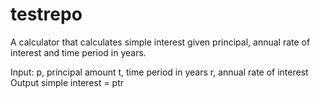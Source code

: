# testrepo
A calculator that calculates simple interest given principal, annual rate of interest and time period in years.

Input: p, principal amount t, time period in years r, annual rate of interest Output simple interest = ptr
